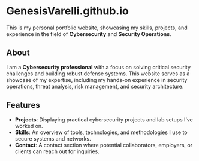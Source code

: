 # GenesisVarelli.github.io

This is my personal portfolio website, showcasing my skills, projects, and experience in the field of **Cybersecurity** and **Security Operations**.

## About

I am a **Cybersecurity professional** with a focus on solving critical security challenges and building robust defense systems. This website serves as a showcase of my expertise, including my hands-on experience in security operations, threat analysis, risk management, and security architecture.

## Features

- **Projects**: Displaying practical cybersecurity projects and lab setups I’ve worked on.
- **Skills**: An overview of tools, technologies, and methodologies I use to secure systems and networks.
- **Contact**: A contact section where potential collaborators, employers, or clients can reach out for inquiries.
